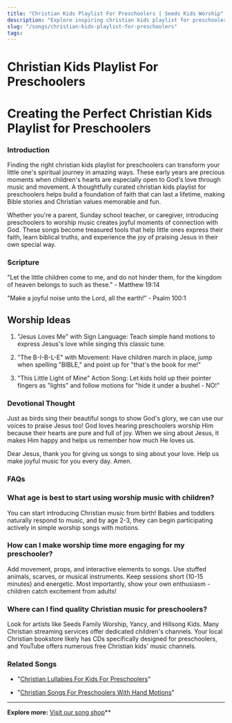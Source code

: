 ```yaml
---
title: "Christian Kids Playlist For Preschoolers | Seeds Kids Worship"
description: "Explore inspiring christian kids playlist for preschoolers for children's worship and faith development. Biblical music resources for families and ministry."
slug: "/songs/christian-kids-playlist-for-preschoolers"
tags:
---
```


# Christian Kids Playlist For Preschoolers

# Creating the Perfect Christian Kids Playlist for Preschoolers

### Introduction
Finding the right christian kids playlist for preschoolers can transform your little one's spiritual journey in amazing ways. These early years are precious moments when children's hearts are especially open to God's love through music and movement. A thoughtfully curated christian kids playlist for preschoolers helps build a foundation of faith that can last a lifetime, making Bible stories and Christian values memorable and fun.

Whether you're a parent, Sunday school teacher, or caregiver, introducing preschoolers to worship music creates joyful moments of connection with God. These songs become treasured tools that help little ones express their faith, learn biblical truths, and experience the joy of praising Jesus in their own special way.

### Scripture
"Let the little children come to me, and do not hinder them, for the kingdom of heaven belongs to such as these." - Matthew 19:14

"Make a joyful noise unto the Lord, all the earth!" - Psalm 100:1

## Worship Ideas
1. "Jesus Loves Me" with Sign Language: Teach simple hand motions to express Jesus's love while singing this classic tune.

2. "The B-I-B-L-E" with Movement: Have children march in place, jump when spelling "BIBLE," and point up for "that's the book for me!"

3. "This Little Light of Mine" Action Song: Let kids hold up their pointer fingers as "lights" and follow motions for "hide it under a bushel - NO!"

### Devotional Thought
Just as birds sing their beautiful songs to show God's glory, we can use our voices to praise Jesus too! God loves hearing preschoolers worship Him because their hearts are pure and full of joy. When we sing about Jesus, it makes Him happy and helps us remember how much He loves us.

Dear Jesus, thank you for giving us songs to sing about your love. Help us make joyful music for you every day. Amen.

### FAQs

### What age is best to start using worship music with children?
You can start introducing Christian music from birth! Babies and toddlers naturally respond to music, and by age 2-3, they can begin participating actively in simple worship songs with motions.

### How can I make worship time more engaging for my preschooler?
Add movement, props, and interactive elements to songs. Use stuffed animals, scarves, or musical instruments. Keep sessions short (10-15 minutes) and energetic. Most importantly, show your own enthusiasm - children catch excitement from adults!

### Where can I find quality Christian music for preschoolers?
Look for artists like Seeds Family Worship, Yancy, and Hillsong Kids. Many Christian streaming services offer dedicated children's channels. Your local Christian bookstore likely has CDs specifically designed for preschoolers, and YouTube offers numerous free Christian kids' music channels.

### Related Songs

- "[Christian Lullabies For Kids For Preschoolers](/songs/christian-lullabies-for-kids-for-preschoolers/)"

- "[Christian Songs For Preschoolers With Hand Motions](/songs/christian-songs-for-preschoolers-with-hand-motions/)"

---

**Explore more:** [Visit our song shop](https://seedskidsworship.com/shop)**

<!-- Schema Markup -->
<script type="application/ld+json">
{
  "@context": "https://schema.org",
  "@type": "MusicRecording",
  "name": "Christian Kids Playlist For Preschoolers",
  "byArtist": {
    "@type": "MusicGroup",
    "name": "Seeds Kids Worship"
  },
  "isFamilyFriendly": true,
  "url": "https://seedskidsworship.com/songs/christian-kids-playlist-for-preschoolers/"
}
</script>